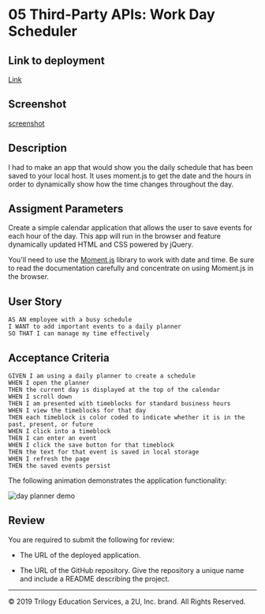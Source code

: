 # 05 Third-Party APIs: Work Day Scheduler

## Link to deployment

[Link](https://a-mccaffrey.github.io/homework-5/)

## Screenshot
[screenshot](https://github.com/a-mccaffrey/homework-5/blob/master/assets/screencapture-a-mccaffrey-github-io-homework-5-2020-06-17-21_45_07.png?raw=true)

## Description

I had to make an app that would show you the daily schedule that has been saved to your local host. It uses moment.js to get the date and the hours in order to dynamically show how the time changes throughout the day.

## Assigment Parameters

Create a simple calendar application that allows the user to save events for each hour of the day. This app will run in the browser and feature dynamically updated HTML and CSS powered by jQuery.

You'll need to use the [Moment.js](https://momentjs.com/) library to work with date and time. Be sure to read the documentation carefully and concentrate on using Moment.js in the browser.

## User Story

```
AS AN employee with a busy schedule
I WANT to add important events to a daily planner
SO THAT I can manage my time effectively
```

## Acceptance Criteria

```
GIVEN I am using a daily planner to create a schedule
WHEN I open the planner
THEN the current day is displayed at the top of the calendar
WHEN I scroll down
THEN I am presented with timeblocks for standard business hours
WHEN I view the timeblocks for that day
THEN each timeblock is color coded to indicate whether it is in the past, present, or future
WHEN I click into a timeblock
THEN I can enter an event
WHEN I click the save button for that timeblock
THEN the text for that event is saved in local storage
WHEN I refresh the page
THEN the saved events persist
```

The following animation demonstrates the application functionality:

![day planner demo](./Assets/05-third-party-apis-homework-demo.gif)

## Review

You are required to submit the following for review:

* The URL of the deployed application.

* The URL of the GitHub repository. Give the repository a unique name and include a README describing the project.

- - -
© 2019 Trilogy Education Services, a 2U, Inc. brand. All Rights Reserved.

